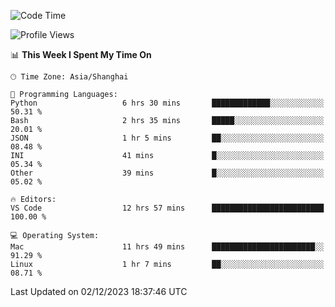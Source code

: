 <!--START_SECTION:waka-->
![Code Time](http://img.shields.io/badge/Code%20Time-251%20hrs%2045%20mins-blue)

![Profile Views](http://img.shields.io/badge/Profile%20Views-5-blue)

📊 **This Week I Spent My Time On** 

```text
🕑︎ Time Zone: Asia/Shanghai

💬 Programming Languages: 
Python                   6 hrs 30 mins       █████████████░░░░░░░░░░░░   50.31 % 
Bash                     2 hrs 35 mins       █████░░░░░░░░░░░░░░░░░░░░   20.01 % 
JSON                     1 hr 5 mins         ██░░░░░░░░░░░░░░░░░░░░░░░   08.48 % 
INI                      41 mins             █░░░░░░░░░░░░░░░░░░░░░░░░   05.34 % 
Other                    39 mins             █░░░░░░░░░░░░░░░░░░░░░░░░   05.02 % 

🔥 Editors: 
VS Code                  12 hrs 57 mins      █████████████████████████   100.00 % 

💻 Operating System: 
Mac                      11 hrs 49 mins      ███████████████████████░░   91.29 % 
Linux                    1 hr 7 mins         ██░░░░░░░░░░░░░░░░░░░░░░░   08.71 % 
```


 Last Updated on 02/12/2023 18:37:46 UTC
<!--END_SECTION:waka-->